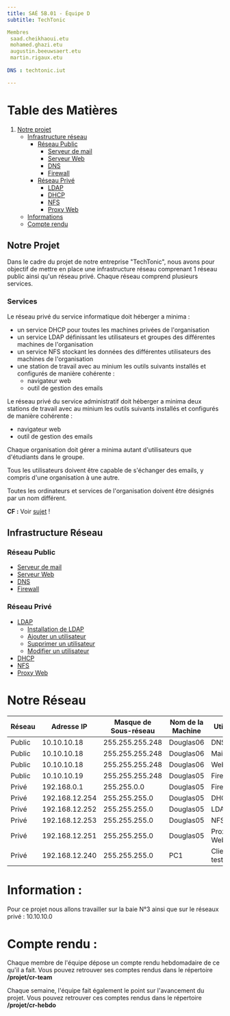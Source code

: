 ```yaml
---
title: SAÉ 5B.01 - Équipe D
subtitle: TechTonic

Membres
 saad.cheikhaoui.etu
 mohamed.ghazi.etu
 augustin.beeuwsaert.etu
 martin.rigaux.etu
 
DNS : techtonic.iut

---
```


# Table des Matières

1. [Notre projet](#notre-projet)
   - [Infrastructure réseau](#infrastructure-réseau)
     - [Réseau Public](#réseau-public)
       - [Serveur de mail](#serveur-de-mail)
       - [Serveur Web](#serveur-web)
       - [DNS](#dns)
       - [Firewall](#firewall)
     - [Réseau Privé](#réseau-privé)
       - [LDAP](#ldap)
       - [DHCP](#dhcp)
       - [NFS](#nfs)
       - [Proxy Web](#proxy-web)
   - [Informations](#information)
   - [Compte rendu](#compte-rendu)

## Notre Projet

Dans le cadre du projet de notre entreprise "TechTonic", nous avons pour objectif de mettre en place une infrastructure réseau comprenant 1 réseau public ainsi qu'un réseau privé. Chaque réseau comprend plusieurs services.

### Services

Le réseau privé du service informatique doit héberger a minima :

- un service DHCP pour toutes les machines privées de l'organisation
- un service LDAP définissant les utilisateurs et groupes des
  différentes machines de l'organisation
- un service NFS stockant les données des différentes utilisateurs
  des machines de l'organisation
- une station de travail avec au minium les outils suivants
  installés et configurés de manière cohérente :
    - navigateur web
    - outil de gestion des emails

Le réseau privé du service administratif doit héberger a minima deux
stations de travail avec au minium les outils suivants installés et
configurés de manière cohérente :

- navigateur web
- outil de gestion des emails

Chaque organisation doit gérer a minima autant d'utilisateurs que
d'étudiants dans le groupe.

Tous les utilisateurs doivent être capable de s'échanger des emails, y
compris d'une organisation à une autre.

Toutes les ordinateurs et services de l'organisation doivent être
désignés par un nom différent.

**CF :** Voir [sujet](../README.md) !

## Infrastructure Réseau

### Réseau Public

- [Serveur de mail](../equipe-d/projet/infrastructure/réseau_public/mail/README.MD)
- [Serveur Web](../equipe-d/projet/infrastructure/réseau_public/web/README.MD)
- [DNS](../equipe-d/projet/infrastructure/réseau_public/dns/README.MD)
- [Firewall](../equipe-d/projet/infrastructure/réseau_public/)

### Réseau Privé

- [LDAP](../equipe-d/projet/infrastructure/réseau_privé/ldap/Procédure/)
  - [Installation de LDAP](../equipe-d/projet/infrastructure/réseau_privé/ldap/Procédure/Installation.md)
  - [Ajouter un utilisateur](../equipe-d/projet/infrastructure/réseau_privé/ldap/Procédure/Add_user.md)
  - [Supprimer un utilisateur](../equipe-d/projet/infrastructure/réseau_privé/ldap/Procédure/Del_user.md)
  - [Modifier un utilisateur](../equipe-d/projet/infrastructure/réseau_privé/ldap/Procédure/Modify_user.md)
- [DHCP](../equipe-d/projet/infrastructure/réseau_privé/dhcp/README.MD)
- [NFS](../equipe-d/projet/infrastructure/réseau_privé/nfs/README.MD)
- [Proxy Web](../equipe-d/projet/infrastructure/réseau_privé/)

# Notre Réseau 

| Réseau            | Adresse IP        | Masque de Sous-réseau | Nom de la Machine  | Utilité                   |
|-------------------|-------------------|-----------------------|--------------------|---------------------------|
| Public            | 10.10.10.18       | 255.255.255.248       | Douglas06          | DNS                       |
| Public            | 10.10.10.18       | 255.255.255.248       | Douglas06          | Mail                      |
| Public            | 10.10.10.18       | 255.255.255.248       | Douglas06          | Web                       |
| Public            | 10.10.10.19       | 255.255.255.248       | Douglas05          | Firewall                  |
| Privé             | 192.168.0.1       | 255.255.0.0           | Douglas05          | Firewall                  |
| Privé             | 192.168.12.254    | 255.255.255.0         | Douglas05          | DHCP                      |
| Privé             | 192.168.12.252    | 255.255.255.0         | Douglas05          | LDAP                      |
| Privé             | 192.168.12.253    | 255.255.255.0         | Douglas05          | NFS                       |
| Privé             | 192.168.12.251    | 255.255.255.0         | Douglas05          | Proxy Web                 |
| Privé             | 192.168.12.240    | 255.255.255.0         | PC1                | Client test                |


# Information : 
Pour ce projet nous allons travailler sur la baie N°3 ainsi que sur le réseaux privé : 10.10.10.0
 

# Compte rendu :

Chaque membre de l'équipe dépose un compte rendu hebdomadaire de ce qu'il a fait. Vous pouvez retrouver ses comptes rendus dans le répertoire **/projet/cr-team**

Chaque semaine, l'équipe fait également le point sur l'avancement du projet. Vous pouvez retrouver ces comptes rendus dans le répertoire **/projet/cr-hebdo**
